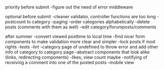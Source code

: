 priority before submit
-figure out the need of error middleware

optional before submit
-cleaner validator, controller functions are too long
-postcount to category
-paging
-order categories alphabetically
-delete posts (comments with them as well)
-edit category/forumposts/comments

after summer
-convert viewed posttime to local time
-find nicer form components to make validation more clear and simpler
-lock posts if mod rights
-tests
-lint
-category page of undefined to throw error and add other info of category to category page
-abstract components that look alike (links, redirecting components)
-likes, view count maybe
-notifying of receiving a comment into one of the posted posts
-mobile view